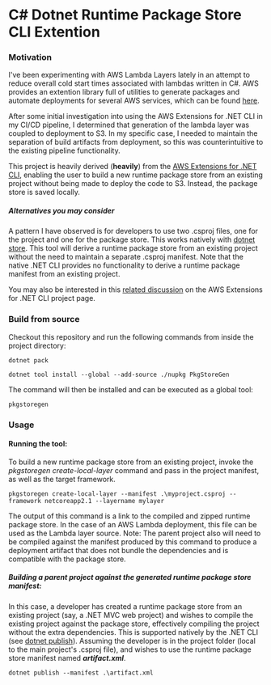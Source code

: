 # C# Dotnet Runtime Package Store CLI Extention

### Motivation
I've been experimenting with AWS Lambda Layers lately in an attempt to reduce overall cold start times associated with lambdas written in C#. AWS provides an extention library full of utilities to generate packages and automate deployments for several AWS services, which can be found [here](https://github.com/aws/aws-extensions-for-dotnet-cli). 

After some initial investigation into using the AWS Extensions for .NET CLI in my CI/CD pipeline, I determined that generation of the lambda layer was coupled to deployment to S3. In my specific case, I needed to maintain the separation of build artifacts from deployment, so this was counterintuitive to the existing pipeline functionality. 

This project is heavily derived (**heavily**) from the [AWS Extensions for .NET CLI](https://github.com/aws/aws-extensions-for-dotnet-cli), enabling the user to build a new runtime package store from an existing project without being made to deploy the code to S3. Instead, the package store is saved locally.

##### Alternatives you may consider
A pattern I have observed is for developers to use two .csproj files, one for the project and one for the package store. This works natively with [dotnet store](https://docs.microsoft.com/en-us/dotnet/core/tools/dotnet-store). This tool will derive a runtime package store from an existing project without the need to maintain a separate .csproj manifest. Note that the native .NET CLI provides no functionality to derive a runtime package manifest from an existing project. 

You may also be interested in this [related discussion](https://github.com/aws/aws-extensions-for-dotnet-cli/issues/79) on the AWS Extensions for .NET CLI project page.

### Build from source

Checkout this repository and run the following commands from inside the project directory: 

```
dotnet pack

dotnet tool install --global --add-source ./nupkg PkgStoreGen 
```

The command will then be installed and can be executed as a global tool:

```
pkgstoregen 
```

### Usage

#### Running the tool:

To build a new runtime package store from an existing project, invoke the _pkgstoregen create-local-layer_ command and pass in the project manifest, as well as the target framework. 

```
pkgstoregen create-local-layer --manifest .\myproject.csproj --framework netcoreapp2.1 --layername mylayer 
```

The output of this command is a link to the compiled and zipped runtime package store. In the case of an AWS Lambda deployment, this file can be used as the Lambda layer source. Note: The parent project also will need to be compiled against the manifest produced by this command to produce a deployment artifact that does not bundle the dependencies and is compatible with the package store. 

##### Building a parent project against the generated runtime package store manifest:

In this case, a developer has created a runtime package store from an existing project (say, a .NET MVC web project) and wishes to compile the existing project against the package store, effectively compiling the project without the extra dependencies. This is supported natively by the .NET CLI (see [dotnet publish](https://docs.microsoft.com/en-us/dotnet/core/tools/dotnet-publish)). Assuming the developer is in the project folder (local to the main project's .csproj file), and wishes to use the runtime package store manifest named **_artifact.xml_**.

```
dotnet publish --manifest .\artifact.xml
```


